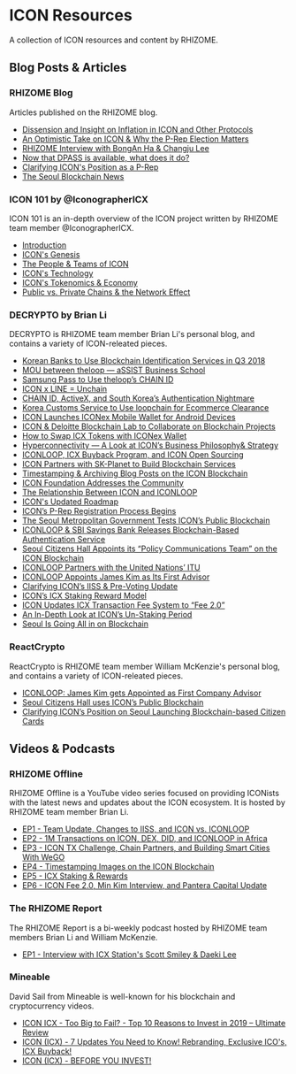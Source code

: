 # ICON Resources
A collection of ICON resources and content by RHIZOME.

## Blog Posts & Articles

### RHIZOME Blog
Articles published on the RHIZOME blog.
* [Dissension and Insight on Inflation in ICON and Other Protocols](https://rhizomeicx.com/inflation-funding/)
* [An Optimistic Take on ICON & Why the P-Rep Election Matters](https://rhizomeicx.com/an-optimistic-take-on-icon-why-the-p-rep-election-matters/)
* [RHIZOME Interview with BongAn Ha & Changju Lee](https://rhizomeicx.com/rhizome-interview-with-bong-changju/)
* [Now that DPASS is available, what does it do?](https://rhizomeicx.com/now-that-dpass-is-available-what-does-it-do/)
* [Clarifying ICON's Position as a P-Rep](https://rhizomeicx.com/clarifying-icons-position-as-a-p-rep/)
* [The Seoul Blockchain News](https://rhizomeicx.com/the-seoul-blockchain-news/)

### ICON 101 by @IconographerICX
ICON 101 is an in-depth overview of the ICON project written by RHIZOME team member @IconographerICX.
* [Introduction](https://rhizomeicx.com/icon-101-introduction/)
* [ICON's Genesis](https://rhizomeicx.com/icon-101-icons-genesis/)
* [The People & Teams of ICON](https://rhizomeicx.com/icon-101-the-people-team/)
* [ICON's Technology](https://rhizomeicx.com/icon-101-icons-technology/)
* [ICON's Tokenomics & Economy](https://rhizomeicx.com/icon-101-icon-tokenomics-economy/)
* [Public vs. Private Chains & the Network Effect](https://rhizomeicx.com/icon-101-public-vs-private-chains-the-network-effect/)

### DECRYPTO by Brian Li
DECRYPTO is RHIZOME team member Brian Li's personal blog, and contains a variety of ICON-releated pieces.
* [Korean Banks to Use Blockchain Identification Services in Q3 2018](https://decrypto.net/korean-banks-to-use-blockchain-identification-services-in-q3-2018/?source=github)
* [MOU between theloop — aSSIST Business School](https://decrypto.net/mou-between-theloop-assist-business-school/?source=github)
* [Samsung Pass to Use theloop’s CHAIN ID](https://decrypto.net/samsung-pass-to-use-theloops-chain-id/?source=github)
* [ICON x LINE = Unchain](https://decrypto.net/icon-x-line-unchain/?source=github)
* [CHAIN ID, ActiveX, and South Korea’s Authentication Nightmare](https://decrypto.net/chain-id-and-south-koreas-authentication-nightmare/?source=github)
* [Korea Customs Service to Use loopchain for Ecommerce Clearance](https://decrypto.net/korea-customs-service-to-use-loopchain-for-ecommerce-clearance/?source=github)
* [ICON Launches ICONex Mobile Wallet for Android Devices](https://decrypto.net/icon-launches-iconex-mobile-wallet-for-android-devices/?source=github)
* [ICON & Deloitte Blockchain Lab to Collaborate on Blockchain Projects](https://decrypto.net/icon-deloitte-blockchain-lab-to-collaborate-on-blockchain-projects/?source=github)
* [How to Swap ICX Tokens with ICONex Wallet](https://decrypto.net/how-to-swap-icx-tokens-with-iconex-wallet/?source=github)
* [Hyperconnectivity — A Look at ICON’s Business Philosophy& Strategy](https://decrypto.net/hyperconnectivity-a-look-at-icons-business-philosophy-strategy/?source=github)
* [ICONLOOP, ICX Buyback Program, and ICON Open Sourcing](https://decrypto.net/iconloop-icx-buyback-program-and-icon-open-sourcing/?source=github)
* [ICON Partners with SK-Planet to Build Blockchain Services](https://decrypto.net/icon-partners-with-sk-planet-to-build-blockchain-services/?source=github)
* [Timestamping & Archiving Blog Posts on the ICON Blockchain](https://decrypto.net/timestamping-archiving-blog-posts-on-the-icon-blockchain/?source=github)
* [ICON Foundation Addresses the Community](https://decrypto.net/icon-foundation-addresses-the-community/?source=github)
* [The Relationship Between ICON and ICONLOOP](https://decrypto.net/the-relationship-between-icon-and-iconloop/?source=github)
* [ICON's Updated Roadmap](https://decrypto.net/icons-updated-roadmap/?source=github)
* [ICON’s P-Rep Registration Process Begins](https://decrypto.net/icons-p-rep-registration-process-begins/?source=github)
* [The Seoul Metropolitan Government Tests ICON’s Public Blockchain](https://decrypto.net/the-seoul-metropolitan-government-tests-icons-public-blockchain/?source=github)
* [ICONLOOP & SBI Savings Bank Releases Blockchain-Based Authentication Service](https://decrypto.net/iconloop-sbi-savings-bank-releases-blockchain-based-authentication-service/?source=github)
* [Seoul Citizens Hall Appoints its “Policy Communications Team” on the ICON Blockchain](https://decrypto.net/seoul-citizens-hall-appoints-its-policy-communications-team-on-the-icon-blockchain/?source=github)
* [ICONLOOP Partners with the United Nations’ ITU](https://decrypto.net/iconloop-partners-with-the-united-nations-itu/?source=github)
* [ICONLOOP Appoints James Kim as Its First Advisor](https://decrypto.net/iconloop-appoints-james-kim-as-its-first-advisor/?source=github)
* [Clarifying ICON’s IISS & Pre-Voting Update](https://decrypto.net/clarifying-icons-iiss-pre-voting-update/?source=github)
* [ICON’s ICX Staking Reward Model](https://decrypto.net/icons-icx-staking-reward-model/?source=github)
* [ICON Updates ICX Transaction Fee System to “Fee 2.0”](https://decrypto.net/icon-updates-icx-transaction-fee-system-to-fee-2-0/?source=github)
* [An In-Depth Look at ICON’s Un-Staking Period](https://decrypto.net/an-in-depth-look-at-icons-un-staking-period/?source=github)
* [Seoul Is Going All in on Blockchain](https://decrypto.net/seoul-is-going-all-in-on-blockchain/?source=github)

### ReactCrypto
ReactCrypto is RHIZOME team member William McKenzie's personal blog, and contains a variety of ICON-releated pieces.
* [ICONLOOP: James Kim gets Appointed as First Company Advisor](https://reactcrypto.net/iconloop-james-kim/)
* [Seoul Citizens Hall uses ICON’s Public Blockchain](https://reactcrypto.net/seoul-citizens-hall-uses-icons-public-blockchain/)
* [Clarifying ICON’s Position on Seoul Launching Blockchain-based Citizen Cards](https://reactcrypto.net/clarifying-icons-position-on-seoul-launching-blockchain-based-citizen-cards/)

## Videos & Podcasts

### RHIZOME Offline
RHIZOME Offline is a YouTube video series focused on providing ICONists with the latest news and updates about the ICON ecosystem. It is hosted by RHIZOME team member Brian Li.
* [EP1 - Team Update, Changes to IISS, and ICON vs. ICONLOOP](https://www.youtube.com/watch?v=0QX7VuqC1xw)
* [EP2 - 1M Transactions on ICON, DEX, DID, and ICONLOOP in Africa](https://www.youtube.com/watch?v=7aRhMneKXWM)
* [EP3 - ICON TX Challenge, Chain Partners, and Building Smart Cities With WeGO](https://www.youtube.com/watch?v=h6wAAOPMcgM)
* [EP4 - Timestamping Images on the ICON Blockchain](https://www.youtube.com/watch?v=AK5r-1gwMN8)
* [EP5 - ICX Staking & Rewards](https://www.youtube.com/watch?v=brHPoABY8sI)
* [EP6 - ICON Fee 2.0, Min Kim Interview, and Pantera Capital Update](https://www.youtube.com/watch?v=luWU9_XhCDI)

### The RHIZOME Report
The RHIZOME Report is a bi-weekly podcast hosted by RHIZOME team members Brian Li and William McKenzie.
* [EP1 - Interview with ICX Station's Scott Smiley & Daeki Lee](https://rhizomeicx.com/the-rhizome-report-episode-1/)

### Mineable
David Sail from Mineable is well-known for his blockchain and cryptocurrency videos.
* [ICON ICX - Too Big to Fail? - Top 10 Reasons to Invest in 2019 – Ultimate Review](https://www.youtube.com/watch?v=QLAnYhWiet4)
* [ICON (ICX) - 7 Updates You Need to Know! Rebranding, Exclusive ICO's, ICX Buyback!](https://www.youtube.com/watch?v=IazDgKkcsJU)
* [ICON (ICX) - BEFORE YOU INVEST!](https://www.youtube.com/watch?v=015t8_-yvos)
